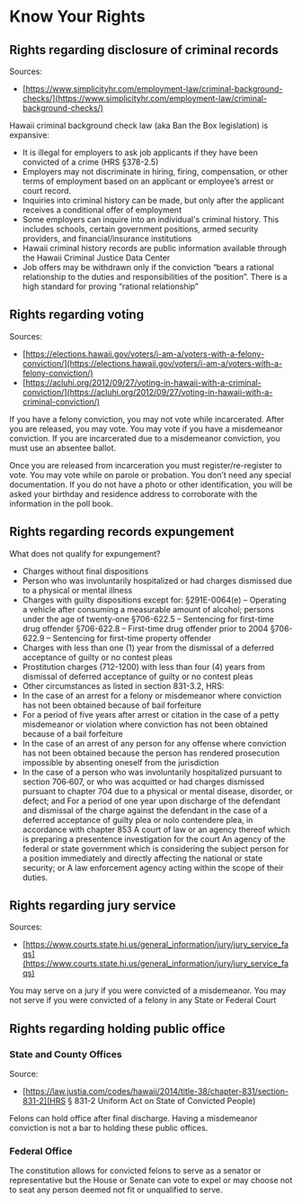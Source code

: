 # Know Your Rights

## Rights regarding disclosure of criminal records
Sources: 
* [https://www.simplicityhr.com/employment-law/criminal-background-checks/](https://www.simplicityhr.com/employment-law/criminal-background-checks/)

Hawaii criminal background check law (aka Ban the Box legislation) is expansive:
* It is illegal for employers to ask job applicants if they have been convicted of a crime (HRS §378-2.5) 
* Employers may not discriminate in hiring, firing, compensation, or other terms of employment based on an applicant or employee’s arrest or court record.
* Inquiries into criminal history can be made, but only after the applicant receives a conditional offer of employment
* Some employers can inquire into an individual's criminal history. This includes schools, certain government positions, armed security providers, and financial/insurance institutions
* Hawaii criminal history records are public information available through the Hawaii Criminal Justice Data Center
* Job offers may be withdrawn only if the conviction “bears a rational relationship to the duties and responsibilities of the position”. There is a high standard for proving “rational relationship”

## Rights regarding voting
Sources: 
* [https://elections.hawaii.gov/voters/i-am-a/voters-with-a-felony-conviction/](https://elections.hawaii.gov/voters/i-am-a/voters-with-a-felony-conviction/)
* [https://acluhi.org/2012/09/27/voting-in-hawaii-with-a-criminal-conviction/](https://acluhi.org/2012/09/27/voting-in-hawaii-with-a-criminal-conviction/)

If you have a felony conviction, you may not vote while incarcerated.  After you are released, you may vote. You may vote if you have a misdemeanor conviction.  If you are incarcerated due to a misdemeanor conviction, you must use an absentee ballot.

Once you are released from incarceration you must register/re-register to vote. You may vote while on parole or probation. You don’t need any special documentation. If you do not have a photo or other identification, you will be asked your birthday and residence address to corroborate with the information in the poll book. 



## Rights regarding records expungement

What does not qualify for expungement?
* Charges without final dispositions
* Person who was involuntarily hospitalized or had charges dismissed due to a physical or mental illness
* Charges with guilty dispositions except for:
   §291E-0064(e) – Operating a vehicle after consuming a measurable amount of alcohol; persons under the age of twenty-one
   §706-622.5 – Sentencing for first-time drug offender
   §706-622.8 – First-time drug offender prior to 2004 
   §706-622.9 – Sentencing for first-time property offender
* Charges with less than one (1) year from the dismissal of a deferred acceptance of guilty or no contest pleas
* Prostitution charges (712-1200) with less than four (4) years from dismissal of deferred acceptance of guilty or no contest pleas
* Other circumstances as listed in section 831-3.2, HRS:
* In the case of an arrest for a felony or misdemeanor where conviction has not been obtained because of bail forfeiture
* For a period of five years after arrest or citation in the case of a petty misdemeanor or violation where conviction has not been obtained because of a bail forfeiture
* In the case of an arrest of any person for any offense where conviction has not been obtained because the person has rendered prosecution impossible by absenting oneself from the jurisdiction
* In the case of a person who was involuntarily hospitalized pursuant to section 706‑607, or who was acquitted or had charges dismissed pursuant to chapter 704 due to a physical or mental disease, disorder, or defect; and
For a period of one year upon discharge of the defendant and dismissal of the charge against the defendant in the case of a deferred acceptance of guilty plea or nolo contendere plea, in accordance with chapter 853
A court of law or an agency thereof which is preparing a presentence investigation for the court
An agency of the federal or state government which is considering the subject person for a position immediately and directly affecting the national or state security; or
A law enforcement agency acting within the scope of their duties.

## Rights regarding jury service

Sources: 
* [https://www.courts.state.hi.us/general_information/jury/jury_service_faqs](https://www.courts.state.hi.us/general_information/jury/jury_service_faqs)

You may serve on a jury if you were convicted of a misdemeanor.  You may not serve if you were convicted of a 
felony in any State or Federal Court

## Rights regarding holding public office

### State and County Offices
Source: 
* [https://law.justia.com/codes/hawaii/2014/title-38/chapter-831/section-831-2](HRS § 831-2 Uniform Act on State of Convicted People)

Felons can hold office after final discharge.  Having a misdemeanor conviction is not a bar to holding these public offices.

### Federal Office 
The constitution allows for convicted felons to serve as a senator or representative but the House or Senate can vote to expel or may choose not to seat any person deemed not fit or unqualified to serve.
